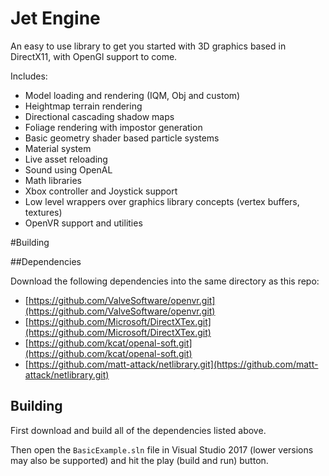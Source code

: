 
 Jet Engine
=============

An easy to use library to get you started with 3D graphics based in DirectX11, with OpenGl support to come.

Includes:
- Model loading and rendering (IQM, Obj and custom)
- Heightmap terrain rendering
- Directional cascading shadow maps
- Foliage rendering with impostor generation
- Basic geometry shader based particle systems
- Material system
- Live asset reloading
- Sound using OpenAL
- Math libraries
- Xbox controller and Joystick support
- Low level wrappers over graphics library concepts (vertex buffers, textures)
- OpenVR support and utilities


#Building


##Dependencies

Download the following dependencies into the same directory as this repo:

* [https://github.com/ValveSoftware/openvr.git](https://github.com/ValveSoftware/openvr.git)
* [https://github.com/Microsoft/DirectXTex.git](https://github.com/Microsoft/DirectXTex.git)
* [https://github.com/kcat/openal-soft.git](https://github.com/kcat/openal-soft.git)
* [https://github.com/matt-attack/netlibrary.git](https://github.com/matt-attack/netlibrary.git)

## Building

First download and build all of the dependencies listed above.

Then open the `BasicExample.sln` file in Visual Studio 2017 (lower versions may also be supported) and hit the play (build and run) button.

